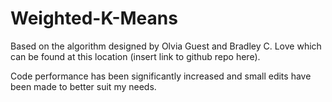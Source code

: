 # Weighted-K-Means

Based on the algorithm designed by Olvia Guest and Bradley C. Love which can be found at this location (insert link to github repo here).

Code performance has been significantly increased and small edits have been made to better suit my needs. 


